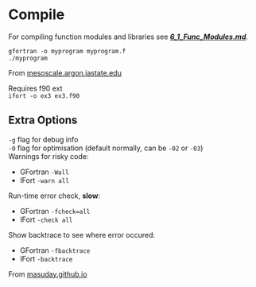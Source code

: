 # Compile

For compiling function modules and libraries see ***[6_1_Func_Modules.md](./6_1_Func_Modules.md)***.

`gfortran -o myprogram myprogram.f`    
`./myprogram`

From [mesoscale.argon.iastate.edu](<https://mesoscale.agron.iastate.edu/fortran/compile.htm>) 

Requires f90 ext     
`ifort -o ex3 ex3.f90`


## Extra Options

`-g` flag for debug info     
`-0` flag for optimisation (default normally, can be `-02` or `-03`)    
Warnings for risky code:

- GFortran `-Wall`
- IFort `-warn all`

Run-time error check, **slow**:

- GFortran `-fcheck=all`
- IFort `-check all`

Show backtrace to see where error occured:

- GFortran `-fbacktrace`
- IFort `-backtrace`

From [masuday.github.io](https://masuday.github.io/fortran_tutorial/compilerfeatures.html)